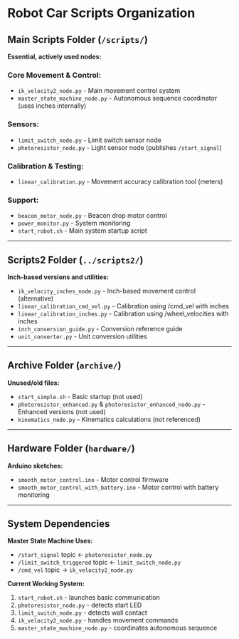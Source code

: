 # Robot Car Scripts Organization

## Main Scripts Folder (`/scripts/`)
**Essential, actively used nodes:**

### Core Movement & Control:
- `ik_velocity2_node.py` - Main movement control system
- `master_state_machine_node.py` - Autonomous sequence coordinator (uses inches internally)

### Sensors:
- `limit_switch_node.py` - Limit switch sensor node
- `photoresistor_node.py` - Light sensor node (publishes `/start_signal`)

### Calibration & Testing:
- `linear_calibration.py` - Movement accuracy calibration tool (meters)

### Support:
- `beacon_motor_node.py` - Beacon drop motor control
- `power_monitor.py` - System monitoring
- `start_robot.sh` - Main system startup script

---

## Scripts2 Folder (`../scripts2/`)
**Inch-based versions and utilities:**

- `ik_velocity_inches_node.py` - Inch-based movement control (alternative)
- `linear_calibration_cmd_vel.py` - Calibration using /cmd_vel with inches
- `linear_calibration_inches.py` - Calibration using /wheel_velocities with inches
- `inch_conversion_guide.py` - Conversion reference guide
- `unit_converter.py` - Unit conversion utilities

---

## Archive Folder (`archive/`)
**Unused/old files:**

- `start_simple.sh` - Basic startup (not used)
- `photoresistor_enhanced.py` & `photoresistor_enhanced_node.py` - Enhanced versions (not used)
- `kinematics_node.py` - Kinematics calculations (not referenced)

---

## Hardware Folder (`hardware/`)
**Arduino sketches:**

- `smooth_motor_control.ino` - Motor control firmware
- `smooth_motor_control_with_battery.ino` - Motor control with battery monitoring

---

## System Dependencies

**Master State Machine Uses:**
- `/start_signal` topic ← `photoresistor_node.py`
- `/limit_switch_triggered` topic ← `limit_switch_node.py`
- `/cmd_vel` topic → `ik_velocity2_node.py`

**Current Working System:**
1. `start_robot.sh` - launches basic communication
2. `photoresistor_node.py` - detects start LED
3. `limit_switch_node.py` - detects wall contact
4. `ik_velocity2_node.py` - handles movement commands
5. `master_state_machine_node.py` - coordinates autonomous sequence
